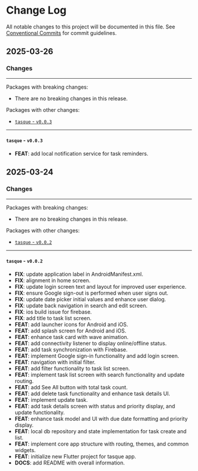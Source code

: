 # Change Log

All notable changes to this project will be documented in this file.
See [Conventional Commits](https://conventionalcommits.org) for commit guidelines.

## 2025-03-26

### Changes

---

Packages with breaking changes:

 - There are no breaking changes in this release.

Packages with other changes:

 - [`tasque` - `v0.0.3`](#tasque---v003)

---

#### `tasque` - `v0.0.3`

 - **FEAT**: add local notification service for task reminders.


## 2025-03-24

### Changes

---

Packages with breaking changes:

 - There are no breaking changes in this release.

Packages with other changes:

 - [`tasque` - `v0.0.2`](#tasque---v002)

---

#### `tasque` - `v0.0.2`

 - **FIX**: update application label in AndroidManifest.xml.
 - **FIX**: alignment in home screen.
 - **FIX**: update login screen text and layout for improved user experience.
 - **FIX**: ensure Google sign-out is performed when user signs out.
 - **FIX**: update date picker initial values and enhance user dialog.
 - **FIX**: update back navigation in search and edit screen.
 - **FIX**: ios build issue for firebase.
 - **FIX**: add title to task list screen.
 - **FEAT**: add launcher icons for Android and iOS.
 - **FEAT**: add splash screen for Android and iOS.
 - **FEAT**: enhance task card with wave animation.
 - **FEAT**: add connectivity listener to display online/offline status.
 - **FEAT**: add task synchronization with Firebase.
 - **FEAT**: implement Google sign-in functionality and add login screen.
 - **FEAT**: navigation with initial filter.
 - **FEAT**: add filter functionality to task list screen.
 - **FEAT**: implement task list screen with search functionality and update routing.
 - **FEAT**: add See All button with total task count.
 - **FEAT**: add delete task functionality and enhance task details UI.
 - **FEAT**: implement update task.
 - **FEAT**: add task details screen with status and priority display, and update functionality.
 - **FEAT**: enhance task model and UI with due date formatting and priority display.
 - **FEAT**: local db repository and state implementation for task create and list.
 - **FEAT**: implement core app structure with routing, themes, and common widgets.
 - **FEAT**: initialize new Flutter project for tasque app.
 - **DOCS**: add README with overall information.


